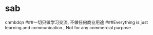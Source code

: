 # sab
cnmbdqn
###一切只做学习交流, 不做任何商业用途
###Everything is just learning and communication , Not for any commercial purpose
